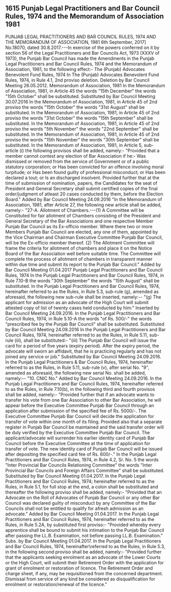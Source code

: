 ## 1615 Punjab Legal Practitioners and Bar Council Rules, 1974 and the Memorandum of Association 1981
 
PUNJAB LEGAL PRACTITIONERS AND
BAR COUNCIL RULES, 1974 AND THE MEMORANDUM
OF ASSOCIATION, 1981
6th September, 2017]
No.18070, dated 30.8.2017.---In exercise of the powers conferred on it by section 56 of the Legal Practitioners and Bar Councils Act, 1973 (XXXV of 1973), the Punjab Bar Council has made the Amendments in the Punjab Legal Practitioners and Bar Council Rules, 1974 and the Memorandum of Association, 1981, to the following effect:-
The (Punjab) Advocates Benevolent Fund Rules, 1974
In The (Punjab) Advocates Benevolent Fund Rules, 1974, in Rule 4.1, 2nd proviso deletion.
Deletion by Bar Council Meeting 26.05.2012.
Memorandum of Association, 1981
In the Memorandum of Association, 1981, in Article 45 the words "15th December" the words "15th October" shall be substituted.
Substituted by Bar Council Meeting 30.07.2016
In the Memorandum of Association, 1981, in Article 45 of 2nd proviso the words "15th October" the words "31st August" shall be substituted.
In the Memorandum of Association, 1981, in Article 45 of 2nd proviso the words "31st October" the words "15th September" shall be substituted.
In the Memorandum of Association, 1981, in Article 45 of 2nd proviso the words "5th November" the words "22nd September" shall be substituted.
In the Memorandum of Association, 1981, in Article 45 of 2nd proviso the words "15th November" the words "30th September" shall be substituted.
In the Memorandum of Association, 1981, in Article 5, sub-article (i) the following provisos shall be added, namely:-
"Provided that a member cannot contest any election of Bar Association if he:-
Was dismissed or removed from the service of Government or of a public statutory corporation; or
Has been convicted for an offence involving moral turpitude; or
Has been found guilty of professional misconduct; or
Has been declared a tout; or
Is an discharged insolvent.
Provided further that at the time of submission of nomination, papers, the Candidates for the seat of President and General Secretary shall submit certified copies of the final order/judgment of atleast 20 cases conducted by them, before the Election Board."
Added by Bar Council Meeting 24.09.2016
"In the Memorandum of Association, 1981, after Article 27, the following new article shall be added, namely:-
"27-A. Allotment of Chambers.---(1) A Committee will be Constituted for fair allotment of Chambers consisting of the President and General Secretary of the Bar Associations and one respective Member Punjab Bar Council as its Ex-officio member. Where there two or more Members Punjab Bar Council are elected, any one of them, appointed by the Vice Chairman and Chairman Executive Committee Punjab Bar Council, will be the Ex-officio member thereof.
(2) The Allotment Committee will frame the criteria for allotment of chambers and place it on the Notice Board of the Bar Association well before suitable time. The Committee will complete the process of allotment of chambers in transparent manner within due time and submit its report to the Punjab Bar Council."
Added by Bar Council Meeting 01.04.2017
Punjab Legal Practitioners and Bar Council Rules, 1974
In the Punjab Legal Practitioners and Bar Council Rules, 1974, in Rule 7.10-B the words "30th September" the words "15th August" shall be substituted.
In the Punjab Legal Practitioners and Bar Council Rules, 1974, hereinafter referred to as the Rules, in Rule 5.3, sub-rule (g), amended as aforesaid, the following new sub-rule shall be inserted, namely:--
"(g) The applicant for admission as an advocate of the High Court will submit attested copy of list of twenty cases held conducted by him:"
Inserted by Bar Council Meeting 24.09.2016.
In the Punjab Legal Practitioners and Bar Council Rules, 1974, in Rule 5.10-A the words "of Rs. 500/-" the words "prescribed fee by the Punjab Bar Council" shall be substituted.
Substituted by Bar Council Meeting 24.09.2016
In the Punjab Legal Practitioners and Bar Council Rules, 1974, hereinafter referred to as the Rules, in Rule 5.11, sub-rule (iii), shall be substituted:-
"(iii) The Punjab Bar Council will issue the card for a period of five years (expiry period). After the expiry period, the advocate will sworn an affidavit, that he is practicing regularly and has not joined any service or job."
Substituted by Bar Council Meeting 24.09.2016.
In the Punjab Legal Practitioners & Bar Council Rules, 1974, hereinafter referred to as the Rules, in Rule 5.11, sub-rule (v), after serial No. "9", amended as aforesaid, the following new serial No. shall be added, namely:--
"10. CNIC No."
Added by Bar Council Meeting 24.09.2016.
In the Punjab Legal Practitioners and Bar Council Rules, 1974, hereinafter referred to as the Rules, in Rule 7.10(b), in the following third and fourth provisos shall be added, namely:-
"Provided further that if an advocate wants to transfer his vote from one Bar Association to other Bar Association, he will appear before the Executive Committee Punjab Bar Council through an application after submission of the specified fee of Rs. 5000/-. The Executive Committee Punjab Bar Council will decide the application for transfer of vote within one month of its filing.
Provided also that a separate register in Punjab Bar Council be maintained and the said transfer order will be duly verified by the Executive Committee Punjab Bar Council. The applicant/advocate will surrender his earlier identity card of Punjab Bar Council before the Executive Committee at the time of application for transfer of vote. The new identity card of Punjab Bar Council will be issued after depositing the specified card fee of Rs. 600/-."
In the Punjab Legal Practitioners and Bar Council Rules, 1974, in Rule 4.2, Sr. No. 5 the words "Inter Provincial Bar Councils Relationing Committee" the words "Inter Provincial Bar Councils and Foreign Affairs Committee" shall be substituted.
Substituted by Bar Council Meeting 01.04.2017.
In the Punjab Legal Practitioners and Bar Council Rules, 1974; hereinafter referred to as the Rules, in Rule 5.1, for full stop at the end, a colon shall be substituted and thereafter the following proviso shall be added, namely:-
"Provided that an Advocate on the Roll of Advocates of Punjab Bar Council or any other Bar Council was declared guilty of misconduct by any Committee of the Bar Councils shall not be entitled to qualify for afresh admission as an advocate."
Added by Bar Council Meeting 01.04.2017.
In the Punjab Legal Practitioners and Bar Council Rules, 1974, hereinafter referred to as the Rules, in Rule 5.2A, by substituted first proviso:-
"Provided whereby every apprentice shall be bound to submit his intimation to the Punjab Bar Council after passing the LL.B. Examination, not before passing LL.B. Examination."
Subs. by Bar Council Meeting 01.04.2017.
In the Punjab Legal Practitioners and Bar Council Rules, 1974, hereinafter\referred to as the Rules, in Rule 5.3, in the following second proviso shall be added, namely:-
"Provided further that the applicants seeking enrolment as an advocate of the Lower Courts or the High Court, will submit their Retirement Order with the application for grant of enrolment or restoration of licence. The Retirement Order and charge sheet, if any, may be requisitioned from the concerned department. Dismissal from service of any kind be considered as disqualification for enrolment or restoration/renewal of the licence."

